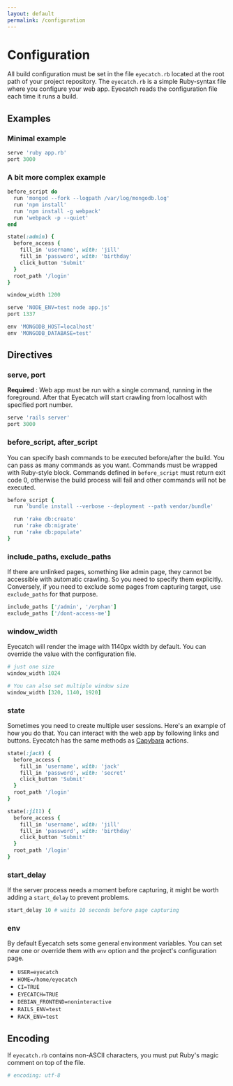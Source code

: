 ```yaml
---
layout: default
permalink: /configuration
---
```


Configuration
=====

All build configuration must be set in the file `eyecatch.rb` located at the root path of your project repository. The `eyecatch.rb` is a simple Ruby-syntax file where you configure your web app. Eyecatch reads the configuration file each time it runs a build.

## Examples

### Minimal example
```ruby
serve 'ruby app.rb'
port 3000
```

### A bit more complex example
```ruby
before_script do
  run 'mongod --fork --logpath /var/log/mongodb.log'
  run 'npm install'
  run 'npm install -g webpack'
  run 'webpack -p --quiet'
end

state(:admin) {
  before_access {
    fill_in 'username', with: 'jill'
    fill_in 'password', with: 'birthday'
    click_button 'Submit'
  }
  root_path '/login'
}

window_width 1200

serve 'NODE_ENV=test node app.js'
port 1337

env 'MONGODB_HOST=localhost'
env 'MONGODB_DATABASE=test'
```

## Directives

### serve, port
**Required** : Web app must be run with a single command, running in the foreground.
After that Eyecatch will start crawling from localhost with specified port number.

```ruby
serve 'rails server'
port 3000
```

### before_script, after_script
You can specify bash commands to be executed before/after the build.
You can pass as many commands as you want. Commands must be wrapped with Ruby-style block.
Commands defined in `before_script` must return exit code 0, otherwise the build process will fail and
other commands will not be executed.

```ruby
before_script {
  run 'bundle install --verbose --deployment --path vendor/bundle'

  run 'rake db:create'
  run 'rake db:migrate'
  run 'rake db:populate'
}
```

### include_paths, exclude_paths
If there are unlinked pages, something like admin page, they cannot be accessible
with automatic crawling. So you need to specify them explicitly.
Conversely, if you need to exclude some pages from capturing target, use `exclude_paths` for that purpose.

```ruby
include_paths ['/admin', '/orphan']
exclude_paths ['/dont-access-me']
```

### window_width
Eyecatch will render the image with 1140px width by default.
You can override the value with the configuration file.

```ruby
# just one size
window_width 1024

# You can also set multiple window size
window_width [320, 1140, 1920]
```

### state
Sometimes you need to create multiple user sessions. Here's an example of how you do that.
You can interact with the web app by following links and buttons. Eyecatch has the same methods as [Capybara](http://www.rubydoc.info/github/jnicklas/capybara/master/Capybara/Node/Actions) actions.

```ruby
state(:jack) {
  before_access {
    fill_in 'username', with: 'jack'
    fill_in 'password', with: 'secret'
    click_button 'Submit'
  }
  root_path '/login'
}

state(:jill) {
  before_access {
    fill_in 'username', with: 'jill'
    fill_in 'password', with: 'birthday'
    click_button 'Submit'
  }
  root_path '/login'
}
```

### start_delay
If the server process needs a moment before capturing, it might be worth adding a `start_delay` to prevent problems.

```ruby
start_delay 10 # waits 10 seconds before page capturing
```


### env
By default Eyecatch sets some general environment variables.
You can set new one or override them with `env` option and the project's configuration page.

- `USER=eyecatch`
- `HOME=/home/eyecatch`
- `CI=TRUE`
- `EYECATCH=TRUE`
- `DEBIAN_FRONTEND=noninteractive`
- `RAILS_ENV=test`
- `RACK_ENV=test`


## Encoding
If `eyecatch.rb` contains non-ASCII characters, you must put Ruby's magic comment on top of the file.

```ruby
# encoding: utf-8
```
